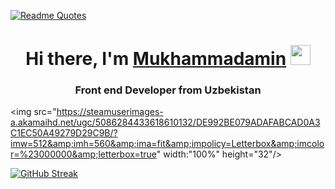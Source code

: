 [![Readme Quotes](https://quotes-github-readme.vercel.app/api?type=vertical&theme=dark)](https://github.com/piyushsuthar/github-readme-quotes)

<h1 align="center">Hi there, I'm <a href="https://daniilshat.ru/" target="_blank">Mukhammadamin</a> 
<img src="https://github.com/blackcater/blackcater/raw/main/images/Hi.gif" height="32"/></h1>
<h3 align="center">Front end Developer from Uzbekistan </h3>


<img src="https://steamuserimages-a.akamaihd.net/ugc/5086284433618610132/DE992BE079ADAFABCAD0A3C1EC50A49279D29C9B/?imw=512&amp;imh=560&amp;ima=fit&amp;impolicy=Letterbox&amp;imcolor=%23000000&amp;letterbox=true" width:"100%" height="32"/></h1>



[![GitHub Streak](http://github-readme-streak-stats.herokuapp.com?user=Mukhammad-amin-ai&theme=dark&card_width=1000)](https://git.io/streak-stats)

